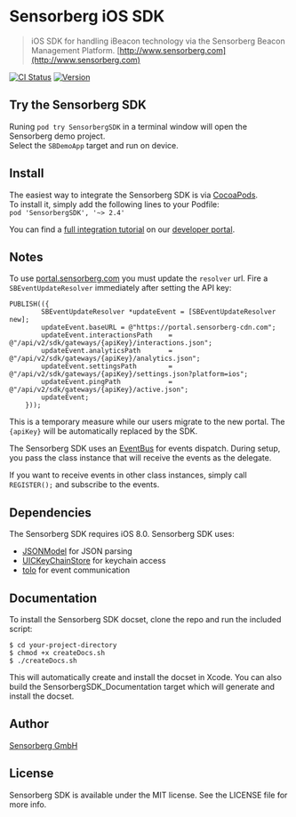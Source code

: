 # Sensorberg iOS SDK

> iOS SDK for handling iBeacon technology via the Sensorberg Beacon Management Platform. [http://www.sensorberg.com](http://www.sensorberg.com)

[![CI Status](https://travis-ci.org/sensorberg-dev/ios-sdk.svg?style=flat)](https://travis-ci.org/sensorberg-dev/ios-sdk)
[![Version](https://img.shields.io/cocoapods/v/Sensorberg.svg?style=flat)](http://cocoapods.org/pods/SensorbergSDK)

## Try the Sensorberg SDK

Runing `pod try SensorbergSDK` in a terminal window will open the Sensorberg demo project.  
Select the `SBDemoApp` target and run on device.  


## Install

The easiest way to integrate the Sensorberg SDK is via [CocoaPods](http://cocoapods.org).  
To install it, simply add the following lines to your Podfile:  
`pod 'SensorbergSDK', '~> 2.4'`  

You can find a [full integration tutorial](http://sensorberg-dev.github.io/ios/) on our [developer portal](http://sensorberg-dev.github.io/).

## Notes

To use [portal.sensorberg.com](https://portal.sensorberg.com) you must update the `resolver` url.
Fire a `SBEventUpdateResolver` immediately after setting the API key:
```
PUBLISH(({
        SBEventUpdateResolver *updateEvent = [SBEventUpdateResolver new];
        updateEvent.baseURL = @"https://portal.sensorberg-cdn.com";
        updateEvent.interactionsPath    = @"/api/v2/sdk/gateways/{apiKey}/interactions.json";
        updateEvent.analyticsPath       = @"/api/v2/sdk/gateways/{apiKey}/analytics.json";
        updateEvent.settingsPath        = @"/api/v2/sdk/gateways/{apiKey}/settings.json?platform=ios";
        updateEvent.pingPath            = @"/api/v2/sdk/gateways/{apiKey}/active.json";
        updateEvent;
    }));
```
This is a temporary measure while our users migrate to the new portal.
The `{apiKey}` will be automatically replaced by the SDK.

The Sensorberg SDK uses an [EventBus](https://github.com/google/guava/wiki/EventBusExplained) for events dispatch. During setup, you pass the class instance that will receive the events as the delegate.

If you want to receive events in other class instances, simply call `REGISTER();` and subscribe to the events.

## Dependencies

The Sensorberg SDK requires iOS 8.0. Sensorberg SDK uses:

- [JSONModel](https://github.com/icanzilb/JSONModel) for JSON parsing  
- [UICKeyChainStore](https://github.com/kishikawakatsumi/UICKeyChainStore) for keychain access  
- [tolo](https://github.com/genzeb/tolo) for event communication  


## Documentation

To install the Sensorberg SDK docset, clone the repo and run the included script:  

```
$ cd your-project-directory  
$ chmod +x createDocs.sh  
$ ./createDocs.sh  
```
This will automatically create and install the docset in Xcode.
You can also build the SensorbergSDK_Documentation target which will generate and install the docset.

## Author

[Sensorberg GmbH](https://sensorberg.com)


## License

Sensorberg SDK is available under the MIT license. See the LICENSE file for more info.
